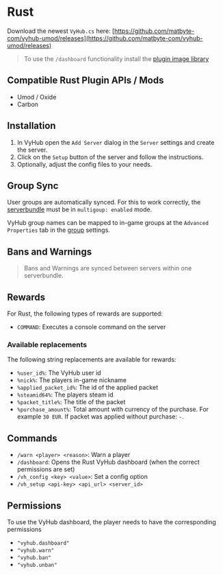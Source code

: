 # Rust

Download the newest `VyHub.cs` here:
[https://github.com/matbyte-com/vyhub-umod/releases](https://github.com/matbyte-com/vyhub-umod/releases)

> To use the `/dashboard` functionality install the [plugin image library](https://umod.org/plugins/image-library)

## Compatible Rust Plugin APIs / Mods

- Umod / Oxide
- Carbon

## Installation


1. In VyHub open the `Add Server` dialog in the `Server` settings and create the server.
2. Click on the `Setup` button of the server and follow the instructions.
3. Optionally, adjust the config files to your needs.


## Group Sync

User groups are automatically synced. For this to work correctly, the [serverbundle](../guide/serverbundle.md) must be in `multigoup: enabled` mode.

VyHub group names can be mapped to in-game groups at the `Advanced Properties` tab in the [group](../guide/group.md) settings.


## Bans and Warnings

> Bans and Warnings are synced between servers within one serverbundle.


## Rewards
For Rust, the following types of rewards are supported:

- `COMMAND`: Executes a console command on the server

### Available replacements
The following string replacements are available for rewards:

- `%user_id%`: The VyHub user id
- `%nick%`: The players in-game nickname
- `%applied_packet_id%`: The id of the applied packet
- `%steamid64%`: The players steam id
- `%packet_title%`: The title of the packet
- `%purchase_amount%`: Total amount with currency of the purchase. For example `30 EUR`. If packet was applied without purchase: `-`.

## Commands

- `/warn <player> <reason>`: Warn a player
- `/dashboard`: Opens the Rust VyHub dashboard (when the correct permissions are set)
- `/vh_config <key> <value>`: Set a config option
- `/vh_setup <api-key> <api_url> <server_id>`

## Permissions

To use the VyHub dashboard, the player needs to have the corresponding permissions

- `"vyhub.dashboard"`
- `"vyhub.warn"`
- `"vyhub.ban"`
- `"vyhub.unban"`
